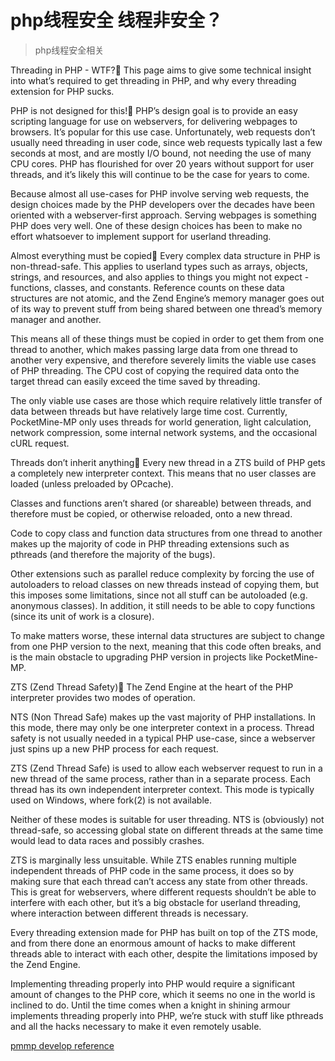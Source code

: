 # php线程安全 线程非安全？
> php线程安全相关 

Threading in PHP - WTF?
This page aims to give some technical insight into what’s required to get threading in PHP, and why every threading extension for PHP sucks.

PHP is not designed for this!
PHP’s design goal is to provide an easy scripting language for use on webservers, for delivering webpages to browsers. It’s popular for this use case. Unfortunately, web requests don’t usually need threading in user code, since web requests typically last a few seconds at most, and are mostly I/O bound, not needing the use of many CPU cores. PHP has flourished for over 20 years without support for user threads, and it’s likely this will continue to be the case for years to come.

Because almost all use-cases for PHP involve serving web requests, the design choices made by the PHP developers over the decades have been oriented with a webserver-first approach. Serving webpages is something PHP does very well. One of these design choices has been to make no effort whatsoever to implement support for userland threading.

Almost everything must be copied
Every complex data structure in PHP is non-thread-safe. This applies to userland types such as arrays, objects, strings, and resources, and also applies to things you might not expect - functions, classes, and constants. Reference counts on these data structures are not atomic, and the Zend Engine’s memory manager goes out of its way to prevent stuff from being shared between one thread’s memory manager and another.

This means all of these things must be copied in order to get them from one thread to another, which makes passing large data from one thread to another very expensive, and therefore severely limits the viable use cases of PHP threading. The CPU cost of copying the required data onto the target thread can easily exceed the time saved by threading.

The only viable use cases are those which require relatively little transfer of data between threads but have relatively large time cost. Currently, PocketMine-MP only uses threads for world generation, light calculation, network compression, some internal network systems, and the occasional cURL request.

Threads don’t inherit anything
Every new thread in a ZTS build of PHP gets a completely new interpreter context. This means that no user classes are loaded (unless preloaded by OPcache).

Classes and functions aren’t shared (or shareable) between threads, and therefore must be copied, or otherwise reloaded, onto a new thread.

Code to copy class and function data structures from one thread to another makes up the majority of code in PHP threading extensions such as pthreads (and therefore the majority of the bugs).

Other extensions such as parallel reduce complexity by forcing the use of autoloaders to reload classes on new threads instead of copying them, but this imposes some limitations, since not all stuff can be autoloaded (e.g. anonymous classes). In addition, it still needs to be able to copy functions (since its unit of work is a closure).

To make matters worse, these internal data structures are subject to change from one PHP version to the next, meaning that this code often breaks, and is the main obstacle to upgrading PHP version in projects like PocketMine-MP.

ZTS (Zend Thread Safety)
The Zend Engine at the heart of the PHP interpreter provides two modes of operation.

NTS (Non Thread Safe) makes up the vast majority of PHP installations. In this mode, there may only be one interpreter context in a process. Thread safety is not usually needed in a typical PHP use-case, since a webserver just spins up a new PHP process for each request.

ZTS (Zend Thread Safe) is used to allow each webserver request to run in a new thread of the same process, rather than in a separate process. Each thread has its own independent interpreter context. This mode is typically used on Windows, where fork(2) is not available.

Neither of these modes is suitable for user threading. NTS is (obviously) not thread-safe, so accessing global state on different threads at the same time would lead to data races and possibly crashes.

ZTS is marginally less unsuitable. While ZTS enables running multiple independent threads of PHP code in the same process, it does so by making sure that each thread can’t access any state from other threads. This is great for webservers, where different requests shouldn’t be able to interfere with each other, but it’s a big obstacle for userland threading, where interaction between different threads is necessary.

Every threading extension made for PHP has built on top of the ZTS mode, and from there done an enormous amount of hacks to make different threads able to interact with each other, despite the limitations imposed by the Zend Engine.

Implementing threading properly into PHP would require a significant amount of changes to the PHP core, which it seems no one in the world is inclined to do. Until the time comes when a knight in shining armour implements threading properly into PHP, we’re stuck with stuff like pthreads and all the hacks necessary to make it even remotely usable.

[pmmp develop reference](https://doc.pmmp.io/en/rtfd/developer-reference/threading-in-php-wtf.html)
